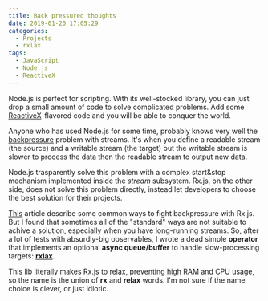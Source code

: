 ```yaml
---
title: Back pressured thoughts
date: 2019-01-20 17:05:29
categories:
  - Projects
  - rxlax
tags:
  - JavaScript
  - Node.js
  - ReactiveX
---
```


Node.js is perfect for scripting. With its well-stocked library, you can just drop a small amount of code to solve complicated problems. Add some [ReactiveX](https://rxjs-dev.firebaseapp.com/)-flavored code and you will be able to conquer the world.

<!-- more -->

Anyone who has used Node.js for some time, probably knows very well the [backpressure](https://nodejs.org/en/docs/guides/backpressuring-in-streams/) problem with streams. It's when you define a readable stream (the source) and a writable stream (the target) but the writable stream is slower to process the data then the readable stream to output new data.

Node.js trasparently solve this problem with a complex start&stop mechanism implemented inside the _stream_ subsystem. Rx.js, on the other side, does not solve this problem directly, instead let developers to choose the best solution for their projects.

[This](https://codeburst.io/a-look-at-back-pressure-and-its-handling-in-rxjs-5bc8f04a2e8f) article describe some common ways to fight backpressure with Rx.js. But I found that sometimes all of the "standard" ways are not suitable to achive a solution, especially when you have long-running streams. So, after a lot of tests with absurdly-big observables, I wrote a dead simple **operator** that implements an optional **async queue/buffer** to handle slow-processing targets: **[rxlax](https://github.com/greguz/rxlax)**.

This lib literally makes Rx.js to relax, preventing high RAM and CPU usage, so the name is the union of **rx** and **relax** words. I'm not sure if the name choice is clever, or just idiotic.
